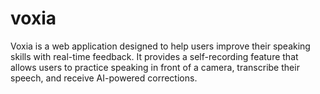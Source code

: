# voxia
Voxia is a web application designed to help users improve their speaking skills with real-time feedback. It provides a self-recording feature that allows users to practice speaking in front of a camera, transcribe their speech, and receive AI-powered corrections.
